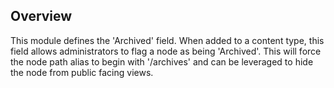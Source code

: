 ## Overview

This module defines the 'Archived' field. When added to a content type, this
field allows administrators to flag a node as being 'Archived'. This will
force the node path alias to begin with '/archives' and can be leveraged to 
hide the node from public facing views.
